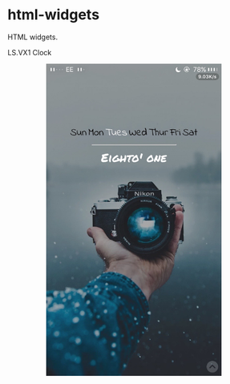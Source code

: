 # html-widgets
HTML widgets.

LS.VX1 Clock
<p align="center">
  <img src="https://github.com/kasiimh1/html-widgets/blob/master/LS.VX1%20Clock/IMG_0120.jpg?raw=true" width="350"/>
</p>
